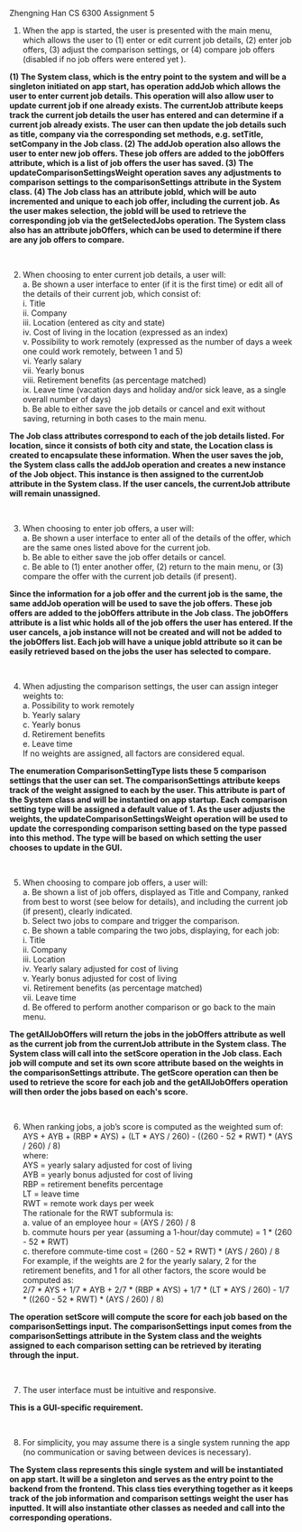 Zhengning Han
CS 6300 Assignment 5

1. When the app is started, the user is presented with the main menu, which allows the user to (1) enter or edit current job details, (2) enter job offers, (3) adjust the comparison settings, or (4) compare job offers (disabled if no job offers were entered yet ).
<p>
<b> (1) The System class, which is the entry point to the system and will be a singleton initiated on app start, has operation addJob which allows the user to enter current job details. This operation will also allow user to update current job if one already exists. The currentJob attribute keeps track the current job details the user has entered and can determine if a current job already exists. The user can then update the job details such as title, company via the corresponding set methods, e.g. setTitle, setCompany in the Job class. 
(2) The addJob operation also allows the user to enter new job offers. These job offers are added to the jobOffers attribute, which is a list of job offers the user has saved.
(3) The updateComparisonSettingsWeight operation saves any adjustments to comparison settings to the comparisonSettings attribute in the System class.
(4) The Job class has an attribute jobId, which will be auto incremented and unique to each job offer, including the current job. As the user makes selection, the jobId will be used to retrieve the corresponding job via the getSelectedJobs operation. The System class also has an attribute jobOffers, which can be used to determine if there are any job offers to compare. </b>
</p>
<br>

2. When choosing to enter current job details, a user will:
\
a.	Be shown a user interface to enter (if it is the first time) or edit all of the details of their current job, which consist of:
\
i.	Title
\
ii.	Company
\
iii.	Location (entered as city and state)
\
iv.	Cost of living in the location (expressed as an index)
\
v.	Possibility to work remotely (expressed as the number of days a week one could work remotely, between 1 and 5)
\
vi.	Yearly salary
\
vii.	Yearly bonus
\
viii.	Retirement benefits (as percentage matched)
\
ix.	Leave time (vacation days and holiday and/or sick leave, as a single overall number of days)
\
b.	Be able to either save the job details or cancel and exit without saving, returning in both cases to the main menu.
<p>
<b>The Job class attributes correspond to each of the job details listed. For location, since it consists of both city and state, the Location class is created to encapsulate these information. When the user saves the job, the System class calls the addJob operation and creates a new instance of the Job object. This instance is then assigned to the currentJob attribute in the System class. If the user cancels, the currentJob attribute will remain unassigned.</b>
</p>
<br>

3.	When choosing to enter job offers, a user will:
\
a.	Be shown a user interface to enter all of the details of the offer, which are the same ones listed above for the current job.
\
b.	Be able to either save the job offer details or cancel.
\
c.	Be able to (1) enter another offer, (2) return to the main menu, or (3) compare the offer with the current job details (if present).
<p>
<b>Since the information for a job offer and the current job is the same, the same addJob operation will be used to save the job offers. These job offers are added to the jobOffers attribute in the Job class. The jobOffers attribute is a list whic holds all of the job offers the user has entered. If the user cancels, a job instance will not be created and will not be added to the jobOffers list. Each job will have a unique jobId attribute so it can be easily retrieved based on the jobs the user has selected to compare.</b>
</p>
<br>

4.	When adjusting the comparison settings, the user can assign integer weights to:
\
a.	Possibility to work remotely
\
b.	Yearly salary
\
c.	Yearly bonus
\
d.	Retirement benefits
\
e.	Leave time
\
If no weights are assigned, all factors are considered equal.
<p>
<b>The enumeration ComparisonSettingType lists these 5 comparison settings that the user can set. The comparisonSettings attribute keeps track of the weight assigned to each by the user. This attribute is part of the System class and will be instantied on app startup. Each comparison setting type will be assigned a default value of 1. As the user adjusts the weights, the updateComparisonSettingsWeight operation will be used to update the corresponding comparison setting based on the type passed into this method. The type will be based on which setting the user chooses to update in the GUI.</b>
</p>
<br>

5.	When choosing to compare job offers, a user will:
\
a.	Be shown a list of job offers, displayed as Title and Company, ranked from best to worst (see below for details), and including the current job (if present), clearly indicated.
\
b.	Select two jobs to compare and trigger the comparison.
\
c.	Be shown a table comparing the two jobs, displaying, for each job:
\
i.	Title
\
ii.	Company
\
iii.	Location
\
iv.	Yearly salary adjusted for cost of living
\
v.	Yearly bonus adjusted for cost of living
\
vi.	Retirement benefits (as percentage matched)
\
vii.	Leave time
\
d.	Be offered to perform another comparison or go back to the main menu.
<p>
<b>The getAllJobOffers will return the jobs in the jobOffers attribute as well as the current job from the currentJob attribute in the System class. The System class will call into the setScore operation in the Job class. Each job will compute and set its own score attribute based on the weights in the comparisonSettings attribute. The getScore operation can then be used to retrieve the score for each job and the getAllJobOffers operation will then order the jobs based on each's score.</b>
</p>
<br>

6.	When ranking jobs, a job’s score is computed as the weighted sum of:
\
AYS + AYB + (RBP * AYS) + (LT * AYS / 260) - ((260 - 52 * RWT) * (AYS / 260) / 8)
\
where:
\
AYS = yearly salary adjusted for cost of living
\
AYB = yearly bonus adjusted for cost of living
\
RBP = retirement benefits percentage
\
LT = leave time
\
RWT = remote work days per week
\
The rationale for the RWT subformula is:
\
a.	value of an employee hour = (AYS / 260) / 8
\
b.	commute hours per year (assuming a 1-hour/day commute) =
1 * (260 - 52 * RWT)
\
c.	therefore commute-time cost = (260 - 52 * RWT) * (AYS / 260) / 8
\
For example, if the weights are 2 for the yearly salary, 2 for the retirement benefits, and 1 for all other factors, the score would be computed as:
\
2/7 * AYS + 1/7 * AYB + 2/7 * (RBP * AYS) + 1/7 * (LT * AYS / 260) - 1/7 * ((260 - 52 * RWT) * (AYS / 260) / 8)
<p>
<b>The operation setScore will compute the score for each job based on the comparisonSettings input. The comparisonSettings input comes from the comparisonSettings attribute in the System class and the weights assigned to each comparison setting can be retrieved by iterating through the input.</b>
</p>
<br>

7.	The user interface must be intuitive and responsive.
<p>
<b>This is a GUI-specific requirement.</b>
</p>
<br>

8.	For simplicity, you may assume there is a single system running the app (no communication or saving between devices is necessary).
<p>
<b>The System class represents this single system and will be instantiated on app start. It will be a singleton and serves as the entry point to the backend from the frontend. This class ties everything together as it keeps track of the job information and comparison settings weight the user has inputted. It will also instantiate other classes as needed and call into the corresponding operations.</b>
</p>
<br>